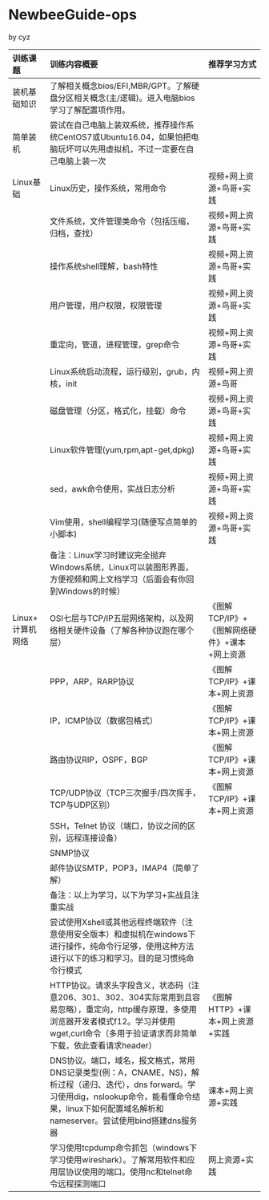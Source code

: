 # NewbeeGuide-ops

by cyz

|训练课题|训练内容概要|推荐学习方式|
|:--|:--|:--|
|装机基础知识|了解相关概念bios/EFI,MBR/GPT。了解硬盘分区相关概念(主/逻辑)。进入电脑bios学习了解配置项作用。||
|简单装机|尝试在自己电脑上装双系统，推荐操作系统CentOS7或Ubuntu16.04，如果怕把电脑玩坏可以先用虚拟机，不过一定要在自己电脑上装一次||
|Linux基础|Linux历史，操作系统，常用命令|视频+网上资源+鸟哥+实践|
||文件系统，文件管理类命令（包括压缩，归档，查找）|视频+网上资源+鸟哥+实践|
||操作系统shell理解，bash特性|视频+网上资源+鸟哥+实践|
||用户管理，用户权限，权限管理|视频+网上资源+鸟哥+实践|
||重定向，管道，进程管理，grep命令|视频+网上资源+鸟哥+实践|
||Linux系统启动流程，运行级别，grub，内核，init|视频+网上资源+鸟哥|
||磁盘管理（分区，格式化，挂载）命令|视频+网上资源+鸟哥+实践|
||Linux软件管理(yum,rpm,apt-get,dpkg)|视频+网上资源+鸟哥+实践|
||sed，awk命令使用，实战日志分析|视频+网上资源+鸟哥+实践|
||Vim使用，shell编程学习(随便写点简单的小脚本)|视频+网上资源+鸟哥+实践|
||备注：Linux学习时建议完全抛弃Windows系统，Linux可以装图形界面，方便视频和网上文档学习（后面会有你回到Windows的时候）||
|Linux+       计算机网络|OSI七层与TCP/IP五层网络架构，以及网络相关硬件设备（了解各种协议跑在哪个层）|《图解TCP/IP》+《图解网络硬件》+课本+网上资源|
||PPP，ARP，RARP协议|《图解TCP/IP》+课本+网上资源|
||IP，ICMP协议（数据包格式）|《图解TCP/IP》+课本+网上资源|
||路由协议RIP，OSPF，BGP|《图解TCP/IP》+课本+网上资源|
||TCP/UDP协议（TCP三次握手/四次挥手，TCP与UDP区别）|《图解TCP/IP》+课本+网上资源|
||SSH，Telnet 协议（端口，协议之间的区别，远程连接设备）||
||SNMP协议||
||邮件协议SMTP，POP3，IMAP4（简单了解）||
||备注：以上为学习，以下为学习+实战且注重实战||
||尝试使用Xshell或其他远程终端软件（注意使用安全版本）和虚拟机在windows下进行操作，纯命令行足够，使用这种方法进行以下的练习和学习。目的是习惯纯命令行模式||
||HTTP协议。请求头字段含义，状态码（注意206、301、302、304实际常用到且容易忽略），重定向，http缓存原理，多使用浏览器开发者模式f12。学习并使用wget,curl命令（多用于验证请求而非简单下载，依此查看请求header）|《图解HTTP》+课本+网上资源+实践|
||DNS协议。端口，域名，报文格式，常用DNS记录类型(例：A，CNAME，NS)，解析过程（递归、迭代），dns forward。学习使用dig，nslookup命令，能看懂命令结果，linux下如何配置域名解析和nameserver。尝试使用bind搭建dns服务器|课本+网上资源+实践|
||学习使用tcpdump命令抓包（windows下学习使用wireshark）。了解常用软件和应用层协议使用的端口。使用nc和telnet命令远程探测端口|网上资源+实践|
